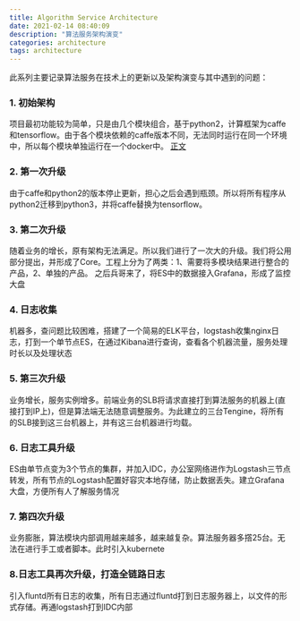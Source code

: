 ```yaml
---
title: Algorithm Service Architecture
date: 2021-02-14 08:40:09
description: "算法服务架构演变"
categories: architecture
tags: architecture
---
```


此系列主要记录算法服务在技术上的更新以及架构演变与其中遇到的问题：

### 1. 初始架构

项目最初功能较为简单，只是由几个模块组合，基于python2，计算框架为caffe和tensorflow。由于各个模块依赖的caffe版本不同，无法同时运行在同一个环境中，所以每个模块单独运行在一个docker中。
[正文](/2020/06/15/algorithm-service-architecture-1/)

### 2. 第一次升级

由于caffe和python2的版本停止更新，担心之后会遇到瓶颈。所以将所有程序从python2迁移到python3，并将caffe替换为tensorflow。

### 3. 第二次升级

随着业务的增长，原有架构无法满足。所以我们进行了一次大的升级。我们将公用部分提出，并形成了Core。工程上分为了两类：1、需要将多模块结果进行整合的产品，2、单独的产品。
之后兵哥来了，将ES中的数据接入Grafana，形成了监控大盘

### 4. 日志收集

机器多，查问题比较困难，搭建了一个简易的ELK平台，logstash收集nginx日志，打到一个单节点ES，在通过Kibana进行查询，查看各个机器流量，服务处理时长以及处理状态

### 5. 第三次升级

业务增长，服务实例增多。前端业务的SLB将请求直接打到算法服务的机器上(直接打到IP上)，但是算法端无法随意调整服务。为此建立的三台Tengine，将所有的SLB接到这三台机器上，并有这三台机器进行均载。

### 6. 日志工具升级

ES由单节点变为3个节点的集群，并加入IDC，办公室网络进作为Logstash三节点转发，所有节点的Logstash配置好容灾本地存储，防止数据丢失。建立Grafana大盘，方便所有人了解服务情况

### 7. 第四次升级

业务膨胀，算法模块内部调用越来越多，越来越复杂。算法服务器多撘25台。无法在进行手工或者脚本。此时引入kubernete

### 8.日志工具再次升级，打造全链路日志

引入fluntd所有日志的收集，所有日志通过fluntd打到日志服务器上，以文件的形式存储。再通logstash打到IDC内部
